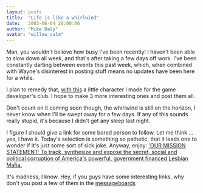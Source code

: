 ```yaml
---
layout: posts
title:  "Life is like a whirlwind"
date:   2003-06-04 20:00:00
author: "Mike Daly"
avatar: "willow_calm"
---
```

Man, you wouldn't believe how busy I've been recently! I haven't been able to slow down all week, and that's after taking a few days off work. I've been constantly darting between events this past week, which, when combined with Wayne's disinterest in posting stuff means no updates have been here for a while.

 I plan to remedy that, [with this](https://content.duelingmonkeys.com/gallery/art/fireball.jpg) a little character I made for the game developer's club. I hope to make 3 more interesting ones and post them all.

 Don't count on it coming soon though, the whirlwind is still on the horizon, I never know when I'll be swept away for a few days. If any of this sounds really stupid, it's because I didn't get any sleep last night.

 I figure I should give a link for some bored person to follow. Let me think ... yes, I have it. Today's selection is something so pathetic, that it leads one to wonder if it's just some sort of sick joke. Anyway, enjoy: ['OUR MISSION STATEMENT: To track, synthesize and expose the secret, social and political corruption of America's powerful, government financed Lesbian Mafia.](http://www.lesbianstudies.com/index.htm)

 It's madness, I know. Hey, if you guys have some interesting links, why don't you post a few of them in the [messageboards](topics.php?)